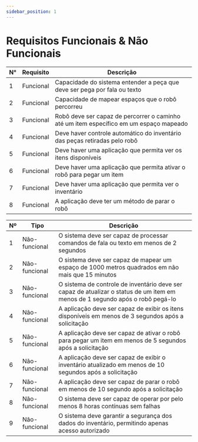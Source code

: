 ```yaml
---
sidebar_position: 1
---
```


# Requisitos Funcionais & Não Funcionais

<div style={{display: "flex"}}>

<div style={{width:"50%"}}>

| N°  | Requisito | Descrição                                                                              |
| --- | --------- | -------------------------------------------------------------------------------------- |
| 1   | Funcional | Capacidade do sistema entender a peça que deve ser pega por fala ou texto              |
| 2   | Funcional | Capacidade de mapear espaços que o robô percorreu                                      |
| 3   | Funcional | Robô deve ser capaz de percorrer o caminho até um item específico em um espaço mapeado |
| 4   | Funcional | Deve haver controle automático do inventário das peças retiradas pelo robô             |
| 5   | Funcional | Deve haver uma aplicação que permita ver os itens disponíveis                          |
| 6   | Funcional | Deve haver uma aplicação que permita ativar o robô para pegar um item                  |
| 7   | Funcional | Deve haver uma aplicação que permita ver o inventário                                  |
| 8   | Funcional | A aplicação deve ter um método de parar o robô                                         |

</div>

<div style={{width:"50%", paddingLeft:"50px"}}>

| Nº  | Tipo          | Descrição                                                                                                                     |
| --- | ------------- | ----------------------------------------------------------------------------------------------------------------------------- |
| 1   | Não-funcional | O sistema deve ser capaz de processar comandos de fala ou texto em menos de 2 segundos                                        |
| 2   | Não-funcional | O sistema deve ser capaz de mapear um espaço de 1000 metros quadrados em não mais que 15 minutos                              |
| 3   | Não-funcional | O sistema de controle de inventário deve ser capaz de atualizar o status de um item em menos de 1 segundo após o robô pegá-lo |
| 4   | Não-funcional | A aplicação deve ser capaz de exibir os itens disponíveis em menos de 3 segundos após a solicitação                           |
| 5   | Não-funcional | A aplicação deve ser capaz de ativar o robô para pegar um item em menos de 5 segundos após a solicitação                      |
| 6   | Não-funcional | A aplicação deve ser capaz de exibir o inventário atualizado em menos de 10 segundos após a solicitação                       |
| 7   | Não-funcional | A aplicação deve ser capaz de parar o robô em menos de 10 segundo após a solicitação                                          |
| 8   | Não-funcional | O sistema deve ser capaz de operar por pelo menos 8 horas contínuas sem falhas                                                |
| 9   | Não-funcional | O sistema deve garantir a segurança dos dados do inventário, permitindo apenas acesso autorizado                              |

</div>
</div>
